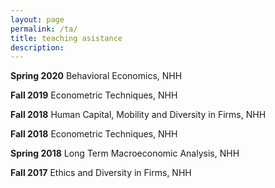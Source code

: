 ```yaml
---
layout: page
permalink: /ta/
title: teaching asistance
description: 
---
```

**Spring 2020**     Behavioral Economics, NHH 

**Fall 2019**       Econometric Techniques, NHH 

**Fall 2018**       Human Capital, Mobility and Diversity in Firms, NHH 

**Fall 2018**       Econometric Techniques, NHH 

**Spring 2018**     Long Term Macroeconomic Analysis, NHH 

**Fall 2017**       Ethics and Diversity in Firms, NHH
